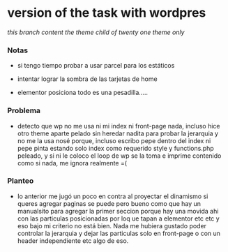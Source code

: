 # version of the task with wordpres
_this branch content the theme child of twenty one theme only_

### Notas
* si tengo tiempo probar a usar parcel para los estáticos
* intentar lograr la sombra de las tarjetas de home

* elementor posiciona todo es una pesadilla.....

### Problema
* detecto que wp no me usa ni mi index ni front-page nada, incluso hice otro theme aparte pelado sin heredar nadita para probar la jerarquia y no me la usa nosé porque, incluso escribo pepe dentro del index ni pepe pinta estando solo index como requerido style y functions.php peleado, y si ni le coloco el loop de wp se la toma e imprime contenido como si nada, me ignora realmente =(

### Planteo
* lo anterior me jugó un poco en contra al proyectar el dinamismo si queres agregar paginas se puede pero bueno como que hay un manualsito para agregar la primer seccion porque hay una movida ahi con las particulas posicionadas por loq ue tapan a elementor etc etc y eso bajo mi criterio no está bien. Nada me hubiera gustado poder controlar la jerarquia y dejar las particulas solo en front-page o con un header independiente etc algo de eso.